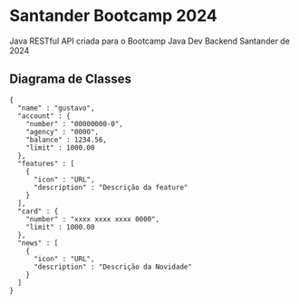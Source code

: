 # Santander Bootcamp 2024
Java RESTful API criada para o Bootcamp Java Dev Backend Santander de 2024

## Diagrama de Classes

``` mermaid
{
  "name" : "gustavo",
  "account" : {
    "number" : "00000000-0",
    "agency" : "0000",
    "balance" : 1234.56,
    "limit" : 1000.00
  },
  "features" : [
    {
      "icon" : "URL",
      "description" : "Descrição da feature"
    }
  ],
  "card" : {
    "number" : "xxxx xxxx xxxx 0000",
    "limit" : 1000.00 
  },
  "news" : [
    {
      "icon" : "URL",
      "description" : "Descrição da Novidade"
    }
  ]
}
